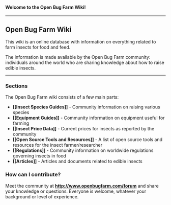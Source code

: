 #### Welcome to the Open Bug Farm Wiki!


***


## Open Bug Farm Wiki

This wiki is an online database with information on everything related to farm insects for food and feed. 

The information is made available by the Open Bug Farm community: individuals around the world who are sharing knowledge about how to raise edible insects.


***


### Sections
The Open Bug Farm wiki consists of a few main parts:

* **[[Insect Species Guides]]** - Community information on raising various species
* **[[Equipment Guides]]** - Community information on equipment useful for farming
* **[[Insect Price Data]]** - Current prices for insects as reported by the community
* **[[Open Source Tools and Resources]]** - A list of open source tools and resources for the insect farmer/researcher
* **[[Regulations]]** - Community information on worldwide regulations governing insects in food
* **[[Articles]]** - Articles and documents related to edible insects


### How can I contribute?
Meet the community at **http://www.openbugfarm.com/forum** and share your knowledge or questions. Everyone is welcome, whatever your background or level of experience.
